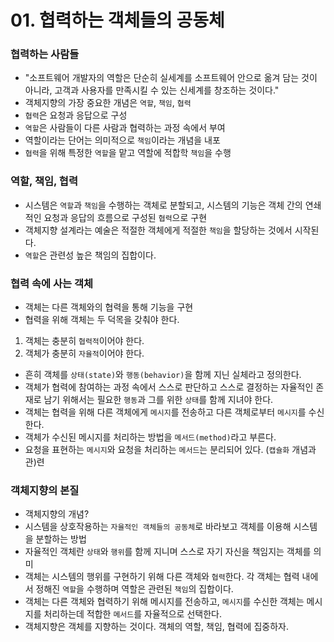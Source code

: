 # 01. 협력하는 객체들의 공동체

### 협력하는 사람들

* "소프트웨어 개발자의 역할은 단순히 실세계를 소프트웨어 안으로 옮겨 담는 것이 아니라, 고객과 사용자를 만족시킬 수 있는 신세계를 창조하는 것이다."
* 객체지향의 가장 중요한 개념은 `역할`, `책임`, `협력`
* `협력`은 요청과 응답으로 구성
* `역할`은 사람들이 다른 사람과 협력하는 과정 속에서 부여
* 역할이라는 단어는 의미적으로 `책임`이라는 개념을 내포
* `협력`을 위해 특정한 `역할`을 맡고 역할에 적합학 `책임`을 수행

### 역할, 책임, 협력

* 시스템은 `역할`과 `책임`을 수행하는 객체로 분할되고, 시스템의 기능은 객체 간의 연쇄적인 요청과 응답의 흐름으로 구성된 `협력`으로 구현
* 객체지향 설계라는 예술은 적절한 객체에게 적절한 `책임`을 할당하는 것에서 시작된다.
* `역할`은 관련성 높은 책임의 집합이다.

### 협력 속에 사는 객체

* 객체는 다른 객체와의 협력을 통해 기능을 구현
* 협력을 위해 객체는 두 덕목을 갖춰야 한다.

1. 객체는 충분히 `협력적`이어야 한다.
2. 객체가 충분히 `자율적`이어야 한다.

* 흔히 객체를 `상태(state)`와 `행동(behavior)`을 함께 지닌 실체라고 정의한다.
* 객체가 협력에 참여하는 과정 속에서 스스로 판단하고 스스로 결정하는 자율적인 존재로 남기 위해서는 필요한 `행동`과 그를 위한 `상태`를 함께 지녀야 한다.
* 객체는 협력을 위해 다른 객체에게 `메시지`를 전송하고 다른 객체로부터 `메시지`를 수신한다.
* 객체가 수신된 메시지를 처리하는 방법을 `메서드(method)`라고 부른다.
* 요청을 표현하는 `메시지`와 요청을 처리하는 `메서드`는 분리되어 있다. (`캡슐화` 개념과 관)련

### 객체지향의 본질

* 객체지향의 개념?
* 시스템을 상호작용하는 `자율적인 객체들의 공동체`로 바라보고 객체를 이용해 시스템을 분할하는 방법
* 자율적인 객체란 `상태`와 `행위`를 함께 지니며 스스로 자기 자신을 책임지는 객체를 의미
* 객체는 시스템의 행위를 구현하기 위해 다른 객체와 `협력`한다. 각 객체는 협력 내에서 정해진 `역할`을 수행하며 역할은 관련된 `책임`의 집합이다.
* 객체는 다른 객체와 협력하기 위해 메시지를 전송하고, `메시지`를 수신한 객체는 메시지를 처리하는데 적합한 `메서드`를 자율적으로 선택한다.
* 객체지향은 객체를 지향하는 것이다. 객체의 역할, 책임, 협력에 집중하자.
